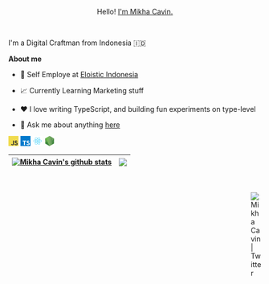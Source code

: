 <p align="center">Hello! <a href="https://mikhacavin.com">I'm Mikha Cavin.</a></p>

<br />

I'm a Digital Craftman from Indonesia 🇮🇩

**About me**

- 💼 Self Employe at [Eloistic Indonesia](http://eloistic.com/)

- 📈 Currently Learning Marketing stuff

- ❤️ I love writing TypeScript, and building fun experiments on type-level

- 💬 Ask me about anything [here](https://instagram.com/mikhacavin)

<code><img height="20" alt="javascript" src="https://raw.githubusercontent.com/github/explore/80688e429a7d4ef2fca1e82350fe8e3517d3494d/topics/javascript/javascript.png"></code>
<code><img height="20" alt="typescript" src="https://raw.githubusercontent.com/github/explore/80688e429a7d4ef2fca1e82350fe8e3517d3494d/topics/typescript/typescript.png"></code>
<code><img height="20" alt="react" src="https://raw.githubusercontent.com/github/explore/80688e429a7d4ef2fca1e82350fe8e3517d3494d/topics/react/react.png"></code>
<code><img height="20" alt="nodejs" src="https://raw.githubusercontent.com/github/explore/80688e429a7d4ef2fca1e82350fe8e3517d3494d/topics/nodejs/nodejs.png"></code>    


| <a href="https://github.com/mikhacavin/github-readme-stats"><img align="center" src="https://github-readme-stats.vercel.app/api?username=mikhacavin&show_icons=true&include_all_commits=true&theme=buefy&hide_border=true" alt="Mikha Cavin's github stats" /></a> | <a href="https://github.com/mikhacavin/github-readme-stats"><img align="center" src="https://github-readme-stats.vercel.app/api/top-langs/?username=mikhacavin&layout=compact&theme=buefy&hide_border=true" /></a> |
| ------------- | ------------- |
<br />
<br />

<a href="https://twitter.com/mikhacavin">
  <img align="right" alt="Mikha Cavin | Twitter" width="21px" src="https://raw.githubusercontent.com/anuraghazra/anuraghazra/master/assets/twitter.svg" />
</a>
